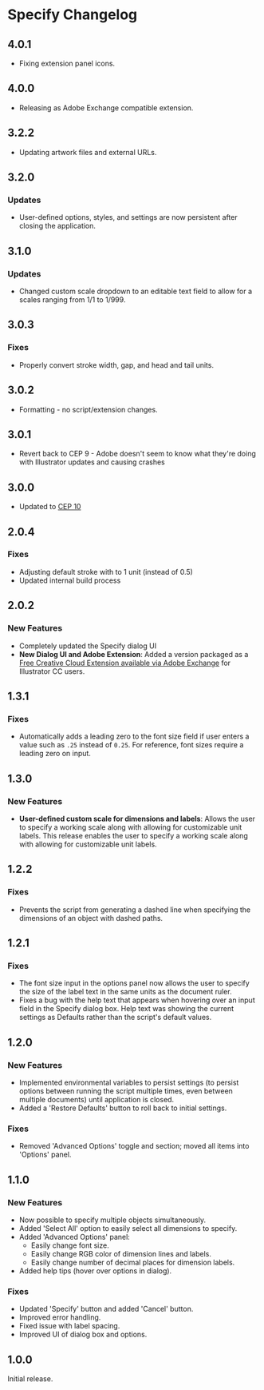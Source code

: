 # Specify Changelog

## 4.0.1

- Fixing extension panel icons.

## 4.0.0

- Releasing as Adobe Exchange compatible extension.

## 3.2.2

- Updating artwork files and external URLs.

## 3.2.0

### Updates

- User-defined options, styles, and settings are now persistent after closing the application.

## 3.1.0

### Updates

- Changed custom scale dropdown to an editable text field to allow for a scales ranging from 1/1 to 1/999.

## 3.0.3

### Fixes

- Properly convert stroke width, gap, and head and tail units.

## 3.0.2

- Formatting - no script/extension changes.

## 3.0.1

- Revert back to CEP 9 - Adobe doesn't seem to know what they're doing with Illustrator updates and causing crashes

## 3.0.0

- Updated to [CEP 10](https://github.com/Adobe-CEP/CEP-Resources/blob/master/CEP_10.x/Documentation/CEP%2010.0%20HTML%20Extension%20Cookbook.md)

## 2.0.4

### Fixes

- Adjusting default stroke with to 1 unit (instead of 0.5)
- Updated internal build process

## 2.0.2

### New Features

- Completely updated the Specify dialog UI
- **New Dialog UI and Adobe Extension**: Added a version packaged as a [Free Creative Cloud Extension available via Adobe Exchange](https://exchange.adobe.com/creativecloud.details.106345.html) for Illustrator CC users.

## 1.3.1

### Fixes

- Automatically adds a leading zero to the font size field if user enters a value such as `.25` instead of `0.25`. For reference, font sizes require a leading zero on input.

## 1.3.0

### New Features

- **User-defined custom scale for dimensions and labels**: Allows the user to specify a working scale along with allowing for customizable unit labels. This release enables the user to specify a working scale along with allowing for customizable unit labels.

## 1.2.2

### Fixes

- Prevents the script from generating a dashed line when specifying the dimensions of an object with dashed paths.

## 1.2.1

### Fixes

- The font size input in the options panel now allows the user to specify the size of the label text in the same units as the document ruler.
- Fixes a bug with the help text that appears when hovering over an input field in the Specify dialog box. Help text was showing the current settings as Defaults rather than the script's default values.

## 1.2.0

### New Features

- Implemented environmental variables to persist settings (to persist options between running the script multiple times, even between multiple documents) until application is closed.
- Added a 'Restore Defaults' button to roll back to initial settings.

### Fixes

- Removed 'Advanced Options' toggle and section; moved all items into 'Options' panel.

## 1.1.0

### New Features

- Now possible to specify multiple objects simultaneously.
- Added 'Select All' option to easily select all dimensions to specify.
- Added 'Advanced Options' panel:
  - Easily change font size.
  - Easily change RGB color of dimension lines and labels.
  - Easily change number of decimal places for dimension labels.
- Added help tips (hover over options in dialog).

### Fixes

- Updated 'Specify' button and added 'Cancel' button.
- Improved error handling.
- Fixed issue with label spacing.
- Improved UI of dialog box and options.

## 1.0.0

Initial release.
